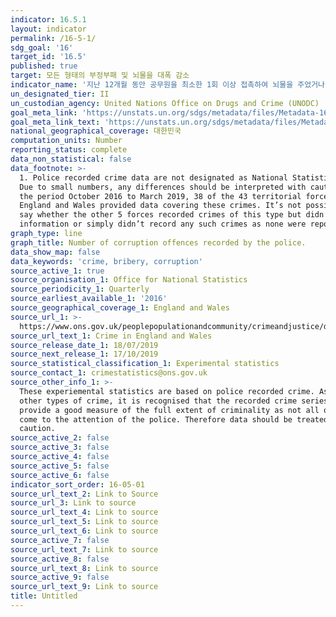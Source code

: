 ```yaml
---
indicator: 16.5.1
layout: indicator
permalink: /16-5-1/
sdg_goal: '16'
target_id: '16.5'
published: true
target: 모든 형태의 부정부패 및 뇌물을 대폭 감소
indicator_name: '지난 12개월 동안 공무원을 최소한 1회 이상 접촉하여 뇌물을 주었거나, 공무원으로부터 뇌물을 요구 받았던 인구 비율'
un_designated_tier: II
un_custodian_agency: United Nations Office on Drugs and Crime (UNODC)
goal_meta_link: 'https://unstats.un.org/sdgs/metadata/files/Metadata-16-05-01.pdf'
goal_meta_link_text: 'https://unstats.un.org/sdgs/metadata/files/Metadata-16-05-01.pdf'
national_geographical_coverage: 대한민국
computation_units: Number
reporting_status: complete
data_non_statistical: false
data_footnote: >-
  1. Police recorded crime data are not designated as National Statistics. 2.
  Due to small numbers, any differences should be interpreted with caution. For
  the period October 2016 to March 2019, 38 of the 43 territorial forces in
  England and Wales provided data covering these crimes. It’s not possible to
  say whether the other 5 forces recorded crimes of this type but didn’t provide
  information or simply didn’t record any such crimes as none were reported.
graph_type: line
graph_title: Number of corruption offences recorded by the police.
data_show_map: false
data_keywords: 'crime, bribery, corruption'
source_active_1: true
source_organisation_1: Office for National Statistics
source_periodicity_1: Quarterly
source_earliest_available_1: '2016'
source_geographical_coverage_1: England and Wales
source_url_1: >-
  https://www.ons.gov.uk/peoplepopulationandcommunity/crimeandjustice/datasets/crimeinenglandandwalesotherrelatedtables
source_url_text_1: Crime in England and Wales
source_release_date_1: 18/07/2019
source_next_release_1: 17/10/2019
source_statistical_classification_1: Experimental statistics
source_contact_1: crimestatistics@ons.gov.uk
source_other_info_1: >-
  These experiemental statistics are based on police recorded crime. As with
  other types of crime, it is recognised that the recorded crime series will not
  provide a good measure of the full extent of criminality as not all offences
  come to the attention of the police. Therefore data should be treated with
  caution.
source_active_2: false
source_active_3: false
source_active_4: false
source_active_5: false
source_active_6: false
indicator_sort_order: 16-05-01
source_url_text_2: Link to Source
source_url_3: Link to source
source_url_text_4: Link to source
source_url_text_5: Link to source
source_url_text_6: Link to source
source_active_7: false
source_url_text_7: Link to source
source_active_8: false
source_url_text_8: Link to source
source_active_9: false
source_url_text_9: Link to source
title: Untitled
---
```

